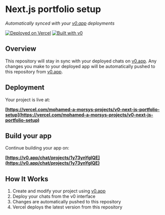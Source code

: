 # Next.js portfolio setup

*Automatically synced with your [v0.app](https://v0.app) deployments*

[![Deployed on Vercel](https://img.shields.io/badge/Deployed%20on-Vercel-black?style=for-the-badge&logo=vercel)](https://vercel.com/mohamed-a-morsys-projects/v0-next-js-portfolio-setup)
[![Built with v0](https://img.shields.io/badge/Built%20with-v0.app-black?style=for-the-badge)](https://v0.app/chat/projects/1y73ynYgIQE)

## Overview

This repository will stay in sync with your deployed chats on [v0.app](https://v0.app).
Any changes you make to your deployed app will be automatically pushed to this repository from [v0.app](https://v0.app).

## Deployment

Your project is live at:

**[https://vercel.com/mohamed-a-morsys-projects/v0-next-js-portfolio-setup](https://vercel.com/mohamed-a-morsys-projects/v0-next-js-portfolio-setup)**

## Build your app

Continue building your app on:

**[https://v0.app/chat/projects/1y73ynYgIQE](https://v0.app/chat/projects/1y73ynYgIQE)**

## How It Works

1. Create and modify your project using [v0.app](https://v0.app)
2. Deploy your chats from the v0 interface
3. Changes are automatically pushed to this repository
4. Vercel deploys the latest version from this repository